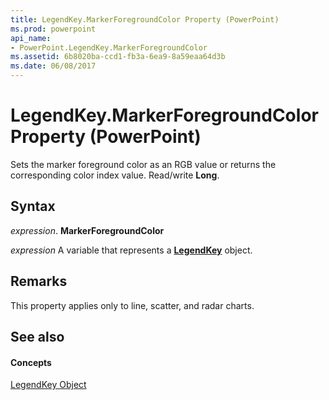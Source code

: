 ```yaml
---
title: LegendKey.MarkerForegroundColor Property (PowerPoint)
ms.prod: powerpoint
api_name:
- PowerPoint.LegendKey.MarkerForegroundColor
ms.assetid: 6b8020ba-ccd1-fb3a-6ea9-8a59eaa64d3b
ms.date: 06/08/2017
---
```



# LegendKey.MarkerForegroundColor Property (PowerPoint)

Sets the marker foreground color as an RGB value or returns the corresponding color index value. Read/write **Long**.


## Syntax

 _expression_. **MarkerForegroundColor**

 _expression_ A variable that represents a **[LegendKey](legendkey-object-powerpoint.md)** object.


## Remarks

 This property applies only to line, scatter, and radar charts.


## See also


#### Concepts


[LegendKey Object](legendkey-object-powerpoint.md)

